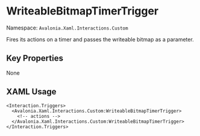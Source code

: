 # WriteableBitmapTimerTrigger

Namespace: `Avalonia.Xaml.Interactions.Custom`

Fires its actions on a timer and passes the writeable bitmap as a parameter.



## Key Properties
None

## XAML Usage
```xaml
<Interaction.Triggers>
  <Avalonia.Xaml.Interactions.Custom:WriteableBitmapTimerTrigger>
    <!-- actions -->
  </Avalonia.Xaml.Interactions.Custom:WriteableBitmapTimerTrigger>
</Interaction.Triggers>
```
